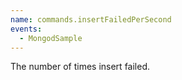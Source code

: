 ```yaml
---
name: commands.insertFailedPerSecond
events:
  - MongodSample
---
```


The number of times insert failed.